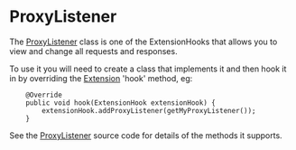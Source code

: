 # ProxyListener

The [ProxyListener](https://github.com/zaproxy/zaproxy/blob/develop/src/org/parosproxy/paros/core/proxy/ProxyListener.java) class is one of the ExtensionHooks that allows you to view and change all requests and responses.

To use it you will need to create a class that implements it and then hook it in by overriding the [Extension](https://github.com/zaproxy/zaproxy/blob/develop/src/org/parosproxy/paros/extension/Extension.java) 'hook' method, eg:
```
	@Override
	public void hook(ExtensionHook extensionHook) {
	    extensionHook.addProxyListener(getMyProxyListener());
	}
```

See the [ProxyListener](https://github.com/zaproxy/zaproxy/blob/develop/src/org/parosproxy/paros/core/proxy/ProxyListener.java) source code for details of the methods it supports.